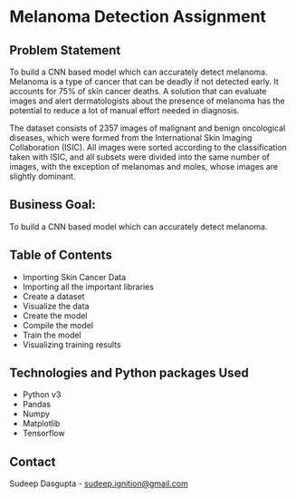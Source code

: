 # Melanoma Detection Assignment 

## Problem Statement

To build a CNN based model which can accurately detect melanoma. Melanoma is a type of cancer that can be deadly if not detected early. It accounts for 75% of skin cancer deaths. A solution that can evaluate images and alert dermatologists about the presence of melanoma has the potential to reduce a lot of manual effort needed in diagnosis.

The dataset consists of 2357 images of malignant and benign oncological diseases, which were formed from the International Skin Imaging Collaboration (ISIC). All images were sorted according to the classification taken with ISIC, and all subsets were divided into the same number of images, with the exception of melanomas and moles, whose images are slightly dominant.

## Business Goal:
To build a CNN based model which can accurately detect melanoma. 

## Table of Contents
* Importing Skin Cancer Data
* Importing all the important libraries
* Create a dataset
* Visualize the data
* Create the model
* Compile the model
* Train the model
* Visualizing training results

## Technologies and Python packages Used
- Python v3
- Pandas
- Numpy
- Matplotlib
- Tensorflow

## Contact
Sudeep Dasgupta - sudeep.ignition@gmail.com
